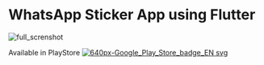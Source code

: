 # WhatsApp Sticker App using Flutter

![full_screnshot](https://user-images.githubusercontent.com/13075784/85202566-d57aa280-b324-11ea-8098-38757234c388.png)

<!-- # Available in PlayStore

<a href="https://play.google.com/store/apps/details?id=com.gamacrack.trending_stickers">![640px-Google_Play_Store_badge_EN svg](https://user-images.githubusercontent.com/13075784/85202629-55087180-b325-11ea-8307-acf71c9b7022.png)
</a>
 -->
 
Available in PlayStore
<a href="https://play.google.com/store/apps/details?id=com.gamacrack.trending_stickers">![640px-Google_Play_Store_badge_EN svg](https://user-images.githubusercontent.com/13075784/85202629-55087180-b325-11ea-8307-acf71c9b7022.png)
</a>


